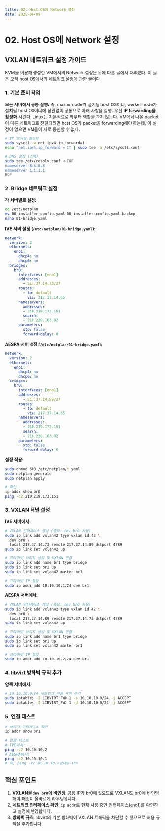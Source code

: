 ```yaml
---
title: 02. Host OS에 Network 설정
date: 2025-06-09
---
```

# 02. Host OS에 Network 설정
## VXLAN 네트워크 설정 가이드
KVM을 이용해 생성한 VM에서의 Network 설정은 뒤에 다른 글에서 다루겠다.
이 글은 오직 host OS에서의 네트워크 설정에 관한 글이다
### 1. 기본 준비 작업
**모든 서버에서 공통 실행:** 즉, master node가 설치될 host OS이냐, worker node가 설치될 host OS이냐에 상관없이 공통으로 아래 사항을 실행.
우선 **IP forwarding을 활성화** 시킨다.
Linux는 기본적으로 라우터 역할을 하지 않는다. VM에서 나온 packet이 다른 네트워크로 전달되려면 host OS가 packet을 forwarding해야 하는데, 이 설정이 없으면 VM들이 서로 통신할 수 없다.

```bash
# IP 포워딩 활성화
sudo sysctl -w net.ipv4.ip_forward=1
echo "net.ipv4.ip_forward = 1" | sudo tee -a /etc/sysctl.conf

# DNS 설정 (선택)
sudo tee /etc/resolv.conf <<EOF
nameserver 8.8.8.8
nameserver 1.1.1.1
EOF
```

### 2. Bridge 네트워크 설정
**각 서버별로 설정:**
```bash
cd /etc/netplan
mv 00-installer-config.yaml 00-installer-config.yaml.backup
nano 01-bridge.yaml
```

**IVE 서버 설정 (`/etc/netplan/01-bridge.yaml`):**

```yaml title:01-bridge.yaml
network:
  version: 2
  ethernets:
    eno1:
      dhcp4: no
      dhcp6: no
  bridges:
    br0:
      interfaces: [eno1]
      addresses:
        - 217.37.14.73/27
      routes:
        - to: default
          via: 217.37.14.65
      nameservers:
        addresses:
        - 210.219.173.151
        search:
        - 210.220.163.82
      parameters:
        stp: false
        forward-delay: 0
```

**AESPA 서버 설정 (`/etc/netplan/01-bridge.yaml`):**

```yaml
network:
  version: 2
  ethernets:
    eno1:
      dhcp4: no
      dhcp6: no
  bridges:
    br0:
      interfaces: [eno1]
      addresses:
        - 217.37.14.89/27
      routes:
        - to: default
          via: 217.37.14.65
      nameservers:
        addresses:
        - 210.219.173.151
        search:
        - 210.220.163.82
      parameters:
        stp: false
        forward-delay: 0
```

**설정 적용:**

```bash
sudo chmod 600 /etc/netplan/*.yaml
sudo netplan generate
sudo netplan apply

# 확인
ip addr show br0
ping -c2 210.219.173.151
```

### 3. VXLAN 터널 설정

**IVE 서버에서:**

```bash
# VXLAN 인터페이스 생성 (중요: dev br0 사용)
sudo ip link add vxlan42 type vxlan id 42 \
  dev br0 \
  local 217.37.14.73 remote 217.37.14.89 dstport 4789
sudo ip link set vxlan42 up

# 프라이빗 브리지 생성 및 VXLAN 연결
sudo ip link add name br1 type bridge
sudo ip link set br1 up
sudo ip link set vxlan42 master br1

# 프라이빗 IP 할당
sudo ip addr add 10.10.10.1/24 dev br1
```

**AESPA 서버에서:**

```bash
# VXLAN 인터페이스 생성 (중요: dev br0 사용)
sudo ip link add vxlan42 type vxlan id 42 \
  dev br0 \
  local 217.37.14.89 remote 217.37.14.73 dstport 4789
sudo ip link set vxlan42 up

# 프라이빗 브리지 생성 및 VXLAN 연결
sudo ip link add name br1 type bridge
sudo ip link set br1 up
sudo ip link set vxlan42 master br1

# 프라이빗 IP 할당
sudo ip addr add 10.10.10.2/24 dev br1
```

### 4. libvirt 방화벽 규칙 추가

**양쪽 서버에서:**

```bash
# 10.10.10.0/24 네트워크 허용 규칙 추가
sudo iptables -I LIBVIRT_FWO 1 -s 10.10.10.0/24 -j ACCEPT
sudo iptables -I LIBVIRT_FWI 1 -d 10.10.10.0/24 -j ACCEPT
```

### 5. 연결 테스트

```bash
# 브리지 인터페이스 확인
ip addr show br1

# 연결 테스트
# IVE에서: 
ping -c2 10.10.10.2
# AESPA에서: 
ping -c2 10.10.10.1
# 즉, ping -c2 10.10.10.<상대방-IP>
```

## 핵심 포인트
1. **VXLAN을 `dev br0`에 바인딩**: 공용 IP가 br0에 있으므로 VXLAN도 br0에 바인딩해야 패킷이 올바르게 라우팅됩니다.
2. **네트워크 인터페이스 확인**: `ip addr`로 현재 사용 중인 인터페이스(eno1)를 확인하고 설정에 반영합니다.
3. **방화벽 규칙**: libvirt의 기본 방화벽이 VXLAN 트래픽을 차단할 수 있으므로 허용 규칙을 추가합니다.